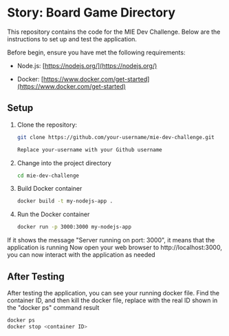 Story: Board Game Directory
=====

This repository contains the code for the MIE Dev Challenge. Below are the instructions to set up and test the application.


Before begin, ensure you have met the following requirements:

- Node.js: [https://nodejs.org/](https://nodejs.org/)

- Docker: [https://www.docker.com/get-started](https://www.docker.com/get-started)

## Setup

1. Clone the repository:

   ```bash
   git clone https://github.com/your-username/mie-dev-challenge.git

   Replace your-username with your Github username

2. Change into the project directory

   ```bash
   cd mie-dev-challenge

3. Build Docker container

   ```bash
   docker build -t my-nodejs-app .

4. Run the Docker container

   ```bash
   docker run -p 3000:3000 my-nodejs-app

If it shows the message "Server running on port: 3000", it means that the application is running
Now open your web browser to http://localhost:3000, you can now interact with the application as needed

## After Testing

After testing the application, you can see your running docker file. Find the container ID, and then kill the docker file, replace <container ID> with the real ID shown in the "docker ps" command result

   ```bash
   docker ps
   docker stop <container ID>

